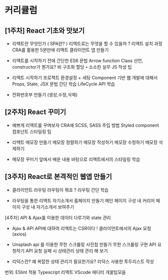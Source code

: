 # 커리큘럼

## [1주차] React 기초와 맛보기

- 리액트란 무엇인가 ( SPA란? )
  리액트로는 무엇을 할 수 있을까 ?
  리액트 설치 과정
  CRA를 활용한 5분만에 리액트 클라이언트 앱 만들기

- 리액트를 시작하기 전에
  간단한 ES6 문법
  Arrow function
  Class 선언, constructor가 뭔가요?
  비 구조화 할당
  `+` 소소한 실무 JS 작성 팁

- 리액트 시작하기
  프로젝트 환경설정 + 세팅
  Component 기반 웹 개발에 대해서
  Props, State, JSX 문법 간단 학습
  LifeCycle API 학습

- 전화번호부 만들기
  (생성,수정,삭제)

## [2주차] React 꾸미기

- 예쁘게 리액트를 꾸며보자
  CRA에 SCSS, SASS 주입 방법
  Styled component
  컴포넌트 스타일링 팁

- 리액트 메모장 만들기
  메모장 정렬하기
  메모장 작성하기
  메모장 수정하기
  메모장 삭제하기

- 메모장 꾸미기
  앞에서 배운 내용 바탕으로
  리액트에서의 스타일링 학습

## [3주차] React로 본격적인 웹앱 만들기

- 클라이언트 라우팅
  라우팅이 뭐죠 ?
  라우팅 간단 학습

- 라우팅을 통한 리액트 자기소개서 홈페이지 만들기
  메인 페이지 구성
  내 커리어 페이지 구성
  내 자기소개서 보여주기

[4주차] API & Ajax를 이용한 데이터 다루기와 state 관리

- Ajax & API
  API에 대하여
  리액트는 CSR이다 !
  클라이언트에서의 Ajax 요청 (axios)

- Unsplash api 를 이용한 무한 스크롤링 사진첩 만들기
  무한 스크롤링 구현
  API 요청하기
  API 요청 실패 시 상태관리
  상태 관리 해 보기

- 리덕스란?
  왜 복잡한 상태 관리가 필요한가요?
  리덕스 사용한 투두리스트 작성

번외:
ESlint 적용
Typescript 리액트
VScode 에디터 개꿀팁모음
